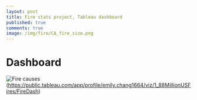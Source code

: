 ```yaml
---
layout: post
title: Fire stats project, Tableau dashboard
published: true
comments: true
image: /img/fire/CA_fire_size.png
---
```


# Dashboard

![Fire causes](https://github.com/mlekimchi/mlekimchi.github.io/blob/master/img/fire/fire_dash.png?raw=true) (https://public.tableau.com/app/profile/emily.chang1664/viz/1_88MillionUSFires/FireDash)
